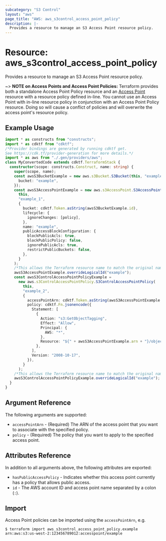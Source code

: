 ```yaml
---
subcategory: "S3 Control"
layout: "aws"
page_title: "AWS: aws_s3control_access_point_policy"
description: |-
  Provides a resource to manage an S3 Access Point resource policy.
---
```


# Resource: aws_s3control_access_point_policy

Provides a resource to manage an S3 Access Point resource policy.

~> **NOTE on Access Points and Access Point Policies:** Terraform provides both a standalone Access Point Policy resource and an [Access Point](s3_access_point.html) resource with a resource policy defined in-line. You cannot use an Access Point with in-line resource policy in conjunction with an Access Point Policy resource. Doing so will cause a conflict of policies and will overwrite the access point's resource policy.

## Example Usage

```typescript
import * as constructs from "constructs";
import * as cdktf from "cdktf";
/*Provider bindings are generated by running cdktf get.
See https://cdk.tf/provider-generation for more details.*/
import * as aws from "./.gen/providers/aws";
class MyConvertedCode extends cdktf.TerraformStack {
  constructor(scope: constructs.Construct, name: string) {
    super(scope, name);
    const awsS3BucketExample = new aws.s3Bucket.S3Bucket(this, "example", {
      bucket: "example",
    });
    const awsS3AccessPointExample = new aws.s3AccessPoint.S3AccessPoint(
      this,
      "example_1",
      {
        bucket: cdktf.Token.asString(awsS3BucketExample.id),
        lifecycle: {
          ignoreChanges: [policy],
        },
        name: "example",
        publicAccessBlockConfiguration: {
          blockPublicAcls: true,
          blockPublicPolicy: false,
          ignorePublicAcls: true,
          restrictPublicBuckets: false,
        },
      }
    );
    /*This allows the Terraform resource name to match the original name. You can remove the call if you don't need them to match.*/
    awsS3AccessPointExample.overrideLogicalId("example");
    const awsS3ControlAccessPointPolicyExample =
      new aws.s3ControlAccessPointPolicy.S3ControlAccessPointPolicy(
        this,
        "example_2",
        {
          accessPointArn: cdktf.Token.asString(awsS3AccessPointExample.arn),
          policy: cdktf.Fn.jsonencode({
            Statement: [
              {
                Action: "s3:GetObjectTagging",
                Effect: "Allow",
                Principal: {
                  AWS: "*",
                },
                Resource: "${" + awsS3AccessPointExample.arn + "}/object/*",
              },
            ],
            Version: "2008-10-17",
          }),
        }
      );
    /*This allows the Terraform resource name to match the original name. You can remove the call if you don't need them to match.*/
    awsS3ControlAccessPointPolicyExample.overrideLogicalId("example");
  }
}

```

## Argument Reference

The following arguments are supported:

* `accessPointArn` - (Required) The ARN of the access point that you want to associate with the specified policy.
* `policy` - (Required) The policy that you want to apply to the specified access point.

## Attributes Reference

In addition to all arguments above, the following attributes are exported:

* `hasPublicAccessPolicy` - Indicates whether this access point currently has a policy that allows public access.
* `id` - The AWS account ID and access point name separated by a colon (`:`).

## Import

Access Point policies can be imported using the `accessPointArn`, e.g.

```
$ terraform import aws_s3control_access_point_policy.example arn:aws:s3:us-west-2:123456789012:accesspoint/example
```

<!-- cache-key: cdktf-0.17.0-pre.15 input-adfce35465e556b66d63ec444239fc6717245c157ec0d5577eb4d4292facff51 -->